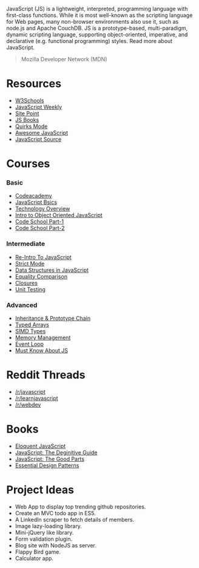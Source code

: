 JavaScript (JS) is a lightweight, interpreted, programming language with first-class functions. While it is most well-known as the scripting language for Web pages, many non-browser environments also use it, such as node.js and Apache CouchDB. JS is a prototype-based, multi-paradigm, dynamic scripting language, supporting object-oriented, imperative, and declarative (e.g. functional programming) styles. Read more about JavaScript.

> Mozilla Developer Network (MDN)

# Resources

* [W3Schools](http://www.w3schools.com/js/)
* [JavaScript Weekly](http://javascriptweekly.com/)
* [Site Point](https://www.sitepoint.com/javascript/)
* [JS Books](http://jsbooks.revolunet.com/)
* [Quirks Mode](http://www.quirksmode.org/js/contents.html)
* [Awesome JavaScript](https://github.com/sorrycc/awesome-javascript)
* [JavaScript Source](http://www.javascriptsource.com/)

# Courses

### Basic

* [Codeacademy](https://www.codecademy.com/learn/javascript)
* [JavaScript Bsics](https://developer.mozilla.org/en-US/docs/Learn/Getting_started_with_the_web/JavaScript_basics)
* [Technology Overview](https://developer.mozilla.org/en-US/docs/Web/JavaScript/JavaScript_technologies_overview)
* [Intro to Object Oriented JavaScript](https://developer.mozilla.org/en-US/docs/Web/JavaScript/Introduction_to_Object-Oriented_JavaScript)
* [Code School Part-1](https://www.codeschool.com/courses/javascript-road-trip-part-1)
* [Code School Part-2](https://www.codeschool.com/courses/javascript-road-trip-part-2)

### Intermediate

* [Re-Intro To JavaScript](https://developer.mozilla.org/en-US/docs/Web/JavaScript/A_re-introduction_to_JavaScript)
* [Strict Mode](https://developer.mozilla.org/en-US/docs/Web/JavaScript/Reference/Strict_mode)
* [Data Structures in JavaScript](https://developer.mozilla.org/en-US/docs/Web/JavaScript/Data_structures)
* [Equality Comparison](https://developer.mozilla.org/en-US/docs/Web/JavaScript/Equality_comparisons_and_sameness)
* [Closures](https://developer.mozilla.org/en-US/docs/Web/JavaScript/Closures)
* [Unit Testing](https://teamtreehouse.com/library/javascript-unit-testing/)

### Advanced

* [Inheritance & Prototype Chain](https://developer.mozilla.org/en-US/docs/Web/JavaScript/Inheritance_and_the_prototype_chain)
* [Typed Arrays](https://developer.mozilla.org/en-US/docs/Web/JavaScript/Typed_arrays)
* [SIMD Types](https://developer.mozilla.org/en-US/docs/Web/JavaScript/SIMD_types)
* [Memory Management](https://developer.mozilla.org/en-US/docs/Web/JavaScript/Memory_Management)
* [Event Loop](https://developer.mozilla.org/en-US/docs/Web/JavaScript/EventLoop)
* [Must Know About JS](https://www.livecoding.tv/learn/javascript/expert)

# Reddit Threads

* [/r/javascript](https://www.reddit.com/r/javascript/)
* [/r/learnjavascript](https://www.reddit.com/r/learnjavascript/)
* [/r/webdev](https://www.reddit.com/r/webdev/)

# Books

* [Eloquent JavaScript](http://eloquentjavascript.net/)
* [JavaScript: The Deginitive Guide](https://www.amazon.com/JavaScript-Definitive-Guide-Activate-Guides/dp/0596805527)
* [JavaScript: The Good Parts](https://www.amazon.com/JavaScript-Good-Parts-Douglas-Crockford/dp/0596517742)
* [Essential Design Patterns](https://addyosmani.com/resources/essentialjsdesignpatterns/book/)

# Project Ideas

* Web App to display top trending github repositories.
* Create an MVC todo app in ES5.
* A LinkedIn scraper to fetch details of members.
* Image lazy-loading library.
* Mini-jQuery like library.
* Form validation plugin.
* Blog site with NodeJS as server.
* Flappy Bird game.
* Calculator app.